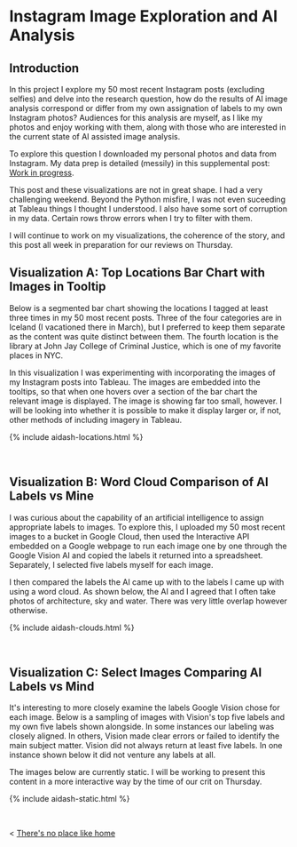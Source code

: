 
# Instagram Image Exploration and AI Analysis



## Introduction

In this project I explore my 50 most recent Instagram posts (excluding selfies) and delve into the research question, how do the results of AI image analysis correspond or differ from my own assignation of labels to my own Instagram photos? Audiences for this analysis are myself, as I like my photos and enjoy working with them, along with those who are interested in the current state of AI assisted image analysis.

To explore this question I downloaded my personal photos and data from Instagram. My data prep is detailed (messily) in this supplemental post: [Work in progress](./007_workinprogress.md).

This post and these visualizations are not in great shape. I had a very challenging weekend. Beyond the Python misfire, I was not even suceeding at Tableau things I thought I understood. I also have some sort of corruption in my data. Certain rows throw errors when I try to filter with them. 

I will continue to work on my visualizations, the coherence of the story, and this post all week in preparation for our reviews on Thursday.

  
## Visualization A: Top Locations Bar Chart with Images in Tooltip

Below is a segmented bar chart showing the locations I tagged at least three times in my 50 most recent posts. Three of the four categories are in Iceland (I vacationed there in March), but I preferred to keep them separate as the content was quite distinct between them. The fourth location is the library at John Jay College of Criminal Justice, which is one of my favorite places in NYC.

In this visualization I was experimenting with incorporating the images of my Instagram posts into Tableau. The images are embedded into the tooltips, so that when one hovers over a section of the bar chart the relevant image is displayed. The image is showing far too small, however. I will be looking into whether it is possible to make it display larger or, if not, other methods of including imagery in Tableau.

  {% include aidash-locations.html %}
  
  &nbsp; &nbsp; 
  

## Visualization B: Word Cloud Comparison of AI Labels vs Mine

I was curious about the capability of an artificial intelligence to assign appropriate labels to images. To explore this, I uploaded my 50 most recent images to a bucket in Google Cloud, then used the Interactive API embedded on a Google webpage to run each image one by one through the Google Vision AI and copied the labels it returned into a spreadsheet. Separately, I selected five labels myself for each image. 

I then compared the labels the AI came up with to the labels I came up with using a word cloud. As shown below, the AI and I agreed that I often take photos of architecture, sky and water. There was very little overlap however otherwise.

  {% include aidash-clouds.html %}
  
  &nbsp; &nbsp; 
  
  
## Visualization C: Select Images Comparing AI Labels vs Mind

It's interesting to more closely examine the labels Google Vision chose for each image. Below is a sampling of images with Vision's top five labels and my own five labels shown alongside. In some instances our labeling was closely aligned. In others, Vision made clear errors or failed to identify the main subject matter. Vision did not always return at least five labels. In one instance shown below it did not venture any labels at all.

The images below are currently static. I will be working to present this content in a more interactive way by the time of our crit on Thursday.
  
  {% include aidash-static.html %} 



  &nbsp; &nbsp; &nbsp; &nbsp;
  

< [There's no place like home](./index.md)
